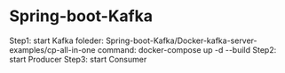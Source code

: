 # Spring-boot-Kafka

Step1: start Kafka 
foleder: Spring-boot-Kafka/Docker-kafka-server-examples/cp-all-in-one
command: docker-compose up -d --build
Step2: start Producer
Step3: start Consumer



